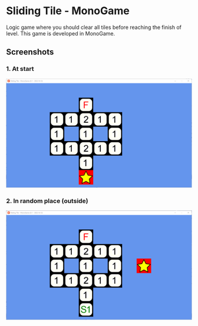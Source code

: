 # Sliding Tile - MonoGame
 
Logic game where you should clear all tiles before reaching the finish of level. This game is developed in MonoGame.

## Screenshots

### 1. At start
![alt text](screenshots/0.1/1AtStart.png)

### 2. In random place (outside)
![alt text](screenshots/0.1/2InRandomPlace.png)